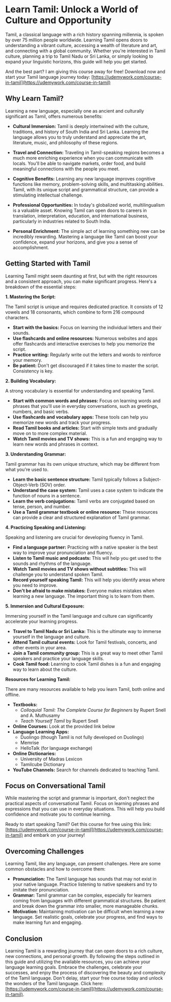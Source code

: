# Learn Tamil: Unlock a World of Culture and Opportunity

Tamil, a classical language with a rich history spanning millennia, is spoken by over 75 million people worldwide. Learning Tamil opens doors to understanding a vibrant culture, accessing a wealth of literature and art, and connecting with a global community. Whether you're interested in Tamil culture, planning a trip to Tamil Nadu or Sri Lanka, or simply looking to expand your linguistic horizons, this guide will help you get started.

And the best part? I am giving this course away for free! Download now and start your Tamil language journey today: [https://udemywork.com/course-in-tamil](https://udemywork.com/course-in-tamil)

## Why Learn Tamil?

Learning a new language, especially one as ancient and culturally significant as Tamil, offers numerous benefits:

*   **Cultural Immersion:** Tamil is deeply intertwined with the culture, traditions, and history of South India and Sri Lanka. Learning the language allows you to truly understand and appreciate the art, literature, music, and philosophy of these regions.

*   **Travel and Connection:** Traveling in Tamil-speaking regions becomes a much more enriching experience when you can communicate with locals. You'll be able to navigate markets, order food, and build meaningful connections with the people you meet.

*   **Cognitive Benefits:** Learning any new language improves cognitive functions like memory, problem-solving skills, and multitasking abilities. Tamil, with its unique script and grammatical structure, can provide a stimulating intellectual challenge.

*   **Professional Opportunities:** In today's globalized world, multilingualism is a valuable asset. Knowing Tamil can open doors to careers in translation, interpretation, education, and international business, particularly in industries related to South India.

*   **Personal Enrichment:** The simple act of learning something new can be incredibly rewarding. Mastering a language like Tamil can boost your confidence, expand your horizons, and give you a sense of accomplishment.

## Getting Started with Tamil

Learning Tamil might seem daunting at first, but with the right resources and a consistent approach, you can make significant progress. Here's a breakdown of the essential steps:

**1. Mastering the Script:**

The Tamil script is unique and requires dedicated practice. It consists of 12 vowels and 18 consonants, which combine to form 216 compound characters.

*   **Start with the basics:** Focus on learning the individual letters and their sounds.
*   **Use flashcards and online resources:** Numerous websites and apps offer flashcards and interactive exercises to help you memorize the script.
*   **Practice writing:** Regularly write out the letters and words to reinforce your memory.
*   **Be patient:** Don't get discouraged if it takes time to master the script. Consistency is key.

**2. Building Vocabulary:**

A strong vocabulary is essential for understanding and speaking Tamil.

*   **Start with common words and phrases:** Focus on learning words and phrases that you'll use in everyday conversations, such as greetings, numbers, and basic verbs.
*   **Use flashcards and vocabulary apps:** These tools can help you memorize new words and track your progress.
*   **Read Tamil books and articles:** Start with simple texts and gradually move on to more complex material.
*   **Watch Tamil movies and TV shows:** This is a fun and engaging way to learn new words and phrases in context.

**3. Understanding Grammar:**

Tamil grammar has its own unique structure, which may be different from what you're used to.

*   **Learn the basic sentence structure:** Tamil typically follows a Subject-Object-Verb (SOV) order.
*   **Understand the case system:** Tamil uses a case system to indicate the function of nouns in a sentence.
*   **Learn the verb conjugations:** Tamil verbs are conjugated based on tense, person, and number.
*   **Use a Tamil grammar textbook or online resource:** These resources can provide a clear and structured explanation of Tamil grammar.

**4. Practicing Speaking and Listening:**

Speaking and listening are crucial for developing fluency in Tamil.

*   **Find a language partner:** Practicing with a native speaker is the best way to improve your pronunciation and fluency.
*   **Listen to Tamil music and podcasts:** This will help you get used to the sounds and rhythms of the language.
*   **Watch Tamil movies and TV shows without subtitles:** This will challenge you to understand spoken Tamil.
*   **Record yourself speaking Tamil:** This will help you identify areas where you need to improve.
*   **Don't be afraid to make mistakes:** Everyone makes mistakes when learning a new language. The important thing is to learn from them.

**5. Immersion and Cultural Exposure:**

Immersing yourself in the Tamil language and culture can significantly accelerate your learning progress.

*   **Travel to Tamil Nadu or Sri Lanka:** This is the ultimate way to immerse yourself in the language and culture.
*   **Attend Tamil cultural events:** Look for Tamil festivals, concerts, and other events in your area.
*   **Join a Tamil community group:** This is a great way to meet other Tamil speakers and practice your language skills.
*   **Cook Tamil food:** Learning to cook Tamil dishes is a fun and engaging way to learn about the culture.

**Resources for Learning Tamil:**

There are many resources available to help you learn Tamil, both online and offline.

*   **Textbooks:**
    *   *Colloquial Tamil: The Complete Course for Beginners* by Rupert Snell and A. Muthusamy
    *   *Teach Yourself Tamil* by Rupert Snell
*   **Online Courses:** Look at the provided link below
*   **Language Learning Apps:**
    *   Duolingo (though Tamil is not fully developed on Duolingo)
    *   Memrise
    *   HelloTalk (for language exchange)
*   **Online Dictionaries:**
    *   University of Madras Lexicon
    *   Tamilcube Dictionary
*   **YouTube Channels:** Search for channels dedicated to teaching Tamil.

## Focus on Conversational Tamil

While mastering the script and grammar is important, don't neglect the practical aspects of conversational Tamil. Focus on learning phrases and expressions that you can use in everyday situations. This will help you build confidence and motivate you to continue learning.

Ready to start speaking Tamil? Get this course for free using this link: [https://udemywork.com/course-in-tamil](https://udemywork.com/course-in-tamil) and embark on your journey!

## Overcoming Challenges

Learning Tamil, like any language, can present challenges. Here are some common obstacles and how to overcome them:

*   **Pronunciation:** The Tamil language has sounds that may not exist in your native language. Practice listening to native speakers and try to imitate their pronunciation.
*   **Grammar:** Tamil grammar can be complex, especially for learners coming from languages with different grammatical structures. Be patient and break down the grammar into smaller, more manageable chunks.
*   **Motivation:** Maintaining motivation can be difficult when learning a new language. Set realistic goals, celebrate your progress, and find ways to make learning fun and engaging.

## Conclusion

Learning Tamil is a rewarding journey that can open doors to a rich culture, new connections, and personal growth. By following the steps outlined in this guide and utilizing the available resources, you can achieve your language learning goals. Embrace the challenges, celebrate your successes, and enjoy the process of discovering the beauty and complexity of the Tamil language. Don't delay, start your free course today and unlock the wonders of the Tamil language. Click here: [https://udemywork.com/course-in-tamil](https://udemywork.com/course-in-tamil).
